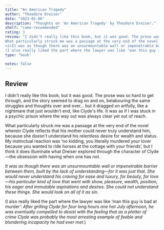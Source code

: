 ```yaml
---
title: "An American Tragedy"
author: "Theodore Dreiser"
date: "2023-01-06"
description: "Thoughts on 'An American Tragedy' by Theodore Dreiser."
shelf: "came-recommended"
rating: 3
review: "I didn't really like this book, but it was good. The prose was so hard to get through, and the story seemed to drag on and on, belabouring the same struggles and thoughts over and over… but it dragged on artfully, like a nightmare that just wouldn't end, like Clyde's life. It was as if I was stuck in a psychic prison where the way out was always clear yet out of reach.<br/><br/>
What particularly struck me was a passage at the very end of the novel wherein Clyde reflects that his mother could never truly understand him, because she doesn't understand his relentless desire for wealth and status. My instinctual reaction was ‘no kidding, you literally murdered your lover because you wanted to ride horses at the cottage with your friends’, but I think it does illuminate what Dreiser explored through the character of Clyde—the obsession with having when one has not.<br/><br/>
<i>It was as though there was an unsurmountable wall or impenetrable barrier between them, built by the lack of understanding—for it was just that. She would never understand his craving for ease and luxury, for beauty, for love—his particular kind of love that went with show, pleasure, wealth, position, his eager and immutable aspirations and desires. She could not understand these things. She would look on all of it as sin.</i><br/><br/>
(I also really liked the part where the lawyer was like ‘man this guy is bad at murder’: <i>After grilling Clyde for four long hours one hot July afternoon, he was eventually compelled to desist with the feeling that as a plotter of crime Clyde was probably the most arresting example of feeble and blundering incapacity he had ever met.</i>)"
type: "book"
 
notes: false
---
```


## Review

I didn't really like this book, but it was good. The prose was so hard to get through, and the story seemed to drag on and on, belabouring the same struggles and thoughts over and over… but it dragged on artfully, like a nightmare that just wouldn't end, like Clyde's life. It was as if I was stuck in a psychic prison where the way out was always clear yet out of reach.

What particularly struck me was a passage at the very end of the novel wherein Clyde reflects that his mother could never truly understand him, because she doesn't understand his relentless desire for wealth and status. My instinctual reaction was ‘no kidding, you literally murdered your lover because you wanted to ride horses at the cottage with your friends’, but I think it does illuminate what Dreiser explored through the character of Clyde—the obsession with having when one has not.

_It was as though there was an unsurmountable wall or impenetrable barrier between them, built by the lack of understanding—for it was just that. She would never understand his craving for ease and luxury, for beauty, for love—his particular kind of love that went with show, pleasure, wealth, position, his eager and immutable aspirations and desires. She could not understand these things. She would look on all of it as sin._

(I also really liked the part where the lawyer was like ‘man this guy is bad at murder’: _After grilling Clyde for four long hours one hot July afternoon, he was eventually compelled to desist with the feeling that as a plotter of crime Clyde was probably the most arresting example of feeble and blundering incapacity he had ever met._)
